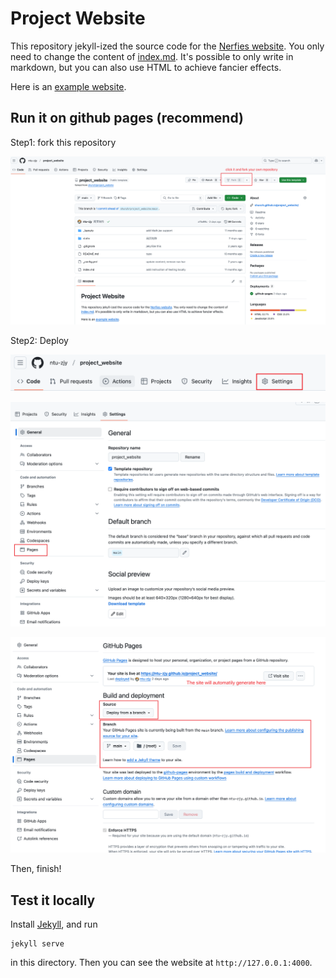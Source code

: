 # Project Website

This repository jekyll-ized the source code for the [Nerfies website](https://nerfies.github.io).
You only need to change the content of [index.md](/index.md).
It's possible to only write in markdown, but you can also use HTML to achieve fancier effects.

Here is an [example website](https://shunzh.github.io/project_website/).

## Run it on github pages (recommend)

Step1: fork this repository

![1738735179372](./images_instruction/0.png)

Step2: Deploy

![1738735179372](./images_instruction/1.png)

![1738735179372](./images_instruction/2.png)

![1738735179372](./images_instruction/3.png)

Then, finish!

## Test it locally

Install [Jekyll](https://jekyllrb.com/docs/installation/), and run

```
jekyll serve
```

in this directory.
Then you can see the website at `http://127.0.0.1:4000`.
